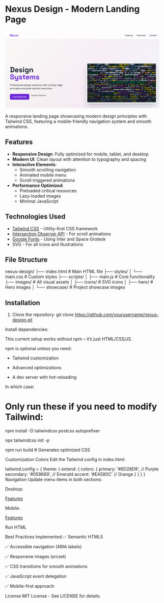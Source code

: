 # Nexus Design - Modern Landing Page

![Nexus Design Preview](./images/screenshot.jpg)

A responsive landing page showcasing modern design principles with Tailwind CSS, featuring a mobile-friendly navigation system and smooth animations.

## Features

- **Responsive Design**: Fully optimized for mobile, tablet, and desktop
- **Modern UI**: Clean layout with attention to typography and spacing
- **Interactive Elements**:
  - Smooth scrolling navigation
  - Animated mobile menu
  - Scroll-triggered animations
- **Performance Optimized**:
  - Preloaded critical resources
  - Lazy-loaded images
  - Minimal JavaScript

## Technologies Used

- [Tailwind CSS](https://tailwindcss.com/) - Utility-first CSS framework
- [Intersection Observer API](https://developer.mozilla.org/en-US/docs/Web/API/Intersection_Observer_API) - For scroll animations
- [Google Fonts](https://fonts.google.com/) - Using Inter and Space Grotesk
- SVG - For all icons and illustrations

## File Structure
nexus-design/
├── index.html # Main HTML file
├── styles/
│ └── main.css # Custom styles
├── scripts/
│ ├── main.js # Core functionality
├── images/ # All visual assets
│ ├── icons/ # SVG icons
│ ├── hero/ # Hero images
│ └── showcase/ # Project showcase images


## Installation

1. Clone the repository:
git clone https://github.com/yourusername/nexus-design.git

Install dependencies:

This current setup works without npm – it’s just HTML/CSS/JS.

npm is optional unless you need:

- Tailwind customization

- Advanced optimizations

- A dev server with hot-reloading

In which case:
# Only run these if you need to modify Tailwind:

npm install -D tailwindcss postcss autoprefixer

npx tailwindcss init -p

npm run build  # Generates optimized CSS

Customization
Colors
Edit the Tailwind config in index.html:

tailwind.config = {
  theme: {
    extend: {
      colors: {
        primary: '#6D28D9',    // Purple
        secondary: '#059669',  // Emerald
        accent: '#EA580C'      // Orange
      }
    }
  }
}
Navigation
Update menu items in both sections:

Desktop:
<!-- Desktop Menu -->
<nav class="hidden md:flex space-x-8">
  <a href="#features">Features</a>
  <!-- Add more items -->
</nav>

Mobile:
<!-- Mobile Menu -->
<div id="mobile-menu">
  <a href="#features">Features</a>
  <!-- Mirror same items -->
</div>


Run HTML

Best Practices Implemented
✅ Semantic HTML5

✅ Accessible navigation (ARIA labels)

✅ Responsive images (srcset)

✅ CSS transitions for smooth animations

✅ JavaScript event delegation

✅ Mobile-first approach

License
MIT License - See LICENSE for details.
